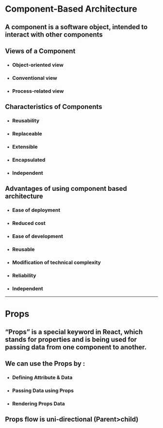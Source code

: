 # Component-Based Architecture

## A component is a software object, intended to interact with other components
## Views of a Component
  - ### Object-oriented view
  - ### Conventional view
  - ### Process-related view

## Characteristics of Components
  - ### Reusability 
  - ### Replaceable 
  - ### Extensible 
  - ### Encapsulated
  - ### Independent 

## Advantages of using component based architecture
  - ### Ease of deployment
  - ### Reduced cost
  - ### Ease of development 
  - ### Reusable 
  - ### Modification of technical complexity 
  - ### Reliability  
  - ### Independent 

---
# Props
 ## “Props” is a special keyword in React, which stands for properties and is being used for passing data from one component to another.
 ## We can use the Props by :
   - ### Defining Attribute & Data
   - ### Passing Data using Props
   - ### Rendering Props Data
 ## Props flow is uni-directional (Parent>child)



